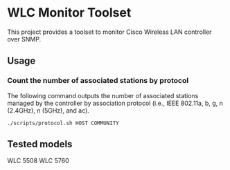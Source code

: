 # WLC Monitor Toolset

This project provides a toolset to monitor Cisco Wireless LAN controller over SNMP.

## Usage

### Count the number of associated stations by protocol

The following command outputs the number of associated stations managed by the controller by association protocol (i.e., IEEE 802.11a, b, g, n (2.4GHz), n (5GHz), and ac).

    ./scripts/protocol.sh HOST COMMUNITY

## Tested models
WLC 5508
WLC 5760

